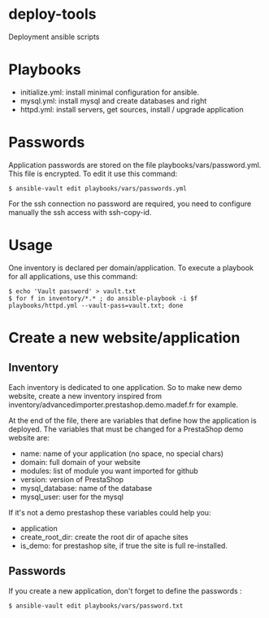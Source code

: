 # deploy-tools
Deployment ansible scripts

# Playbooks
* initialize.yml: install minimal configuration for ansible.
* mysql.yml: install mysql and create databases and right
* httpd.yml: install servers, get sources, install / upgrade application

# Passwords
Application passwords are stored on the file playbooks/vars/password.yml. This file is encrypted. To edit it use this command:
```
$ ansible-vault edit playbooks/vars/passwords.yml
```

For the ssh connection no password are required, you need to configure manually the ssh access with ssh-copy-id.

# Usage

One inventory is declared per domain/application. To execute a playbook for all applications, use this command:
```
$ echo 'Vault password' > vault.txt
$ for f in inventory/*.* ; do ansible-playbook -i $f playbooks/httpd.yml --vault-pass=vault.txt; done
```

# Create a new website/application

## Inventory
Each inventory is dedicated to one application. So to make new demo website, create a new inventory inspired from inventory/advancedimporter.prestashop.demo.madef.fr for example.

At the end of the file, there are variables that define how the application is deployed. The variables that must be changed for a PrestaShop demo website are:
* name: name of your application (no space, no special chars)
* domain: full domain of your website
* modules: list of module you want imported for github
* version: version of PrestaShop
* mysql_database: name of the database
* mysql_user: user for the mysql

If it's not a demo prestashop these variables could help you:
* application
* create_root_dir: create the root dir of apache sites
* is_demo: for prestashop site, if true the site is full re-installed.

## Passwords

If you create a new application, don't forget to define the passwords :
```
$ ansible-vault edit playbooks/vars/password.txt
```
